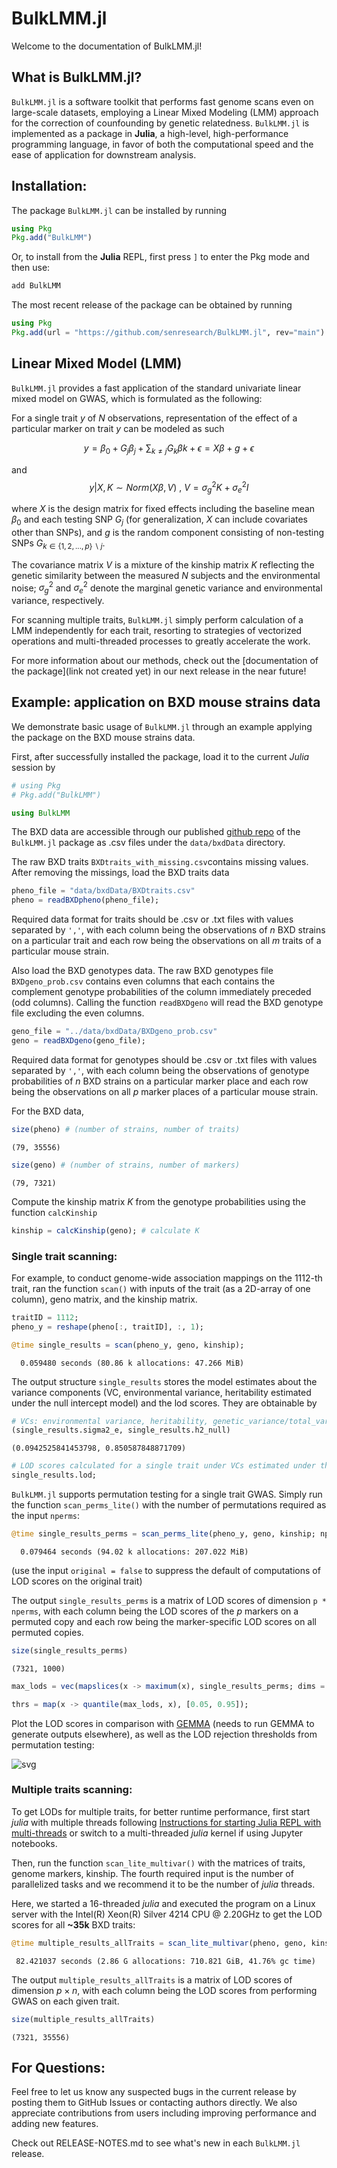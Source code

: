 # BulkLMM.jl

Welcome to the documentation of BulkLMM.jl! 

## What is BulkLMM.jl?
`BulkLMM.jl` is a software toolkit that performs fast genome scans even on large-scale datasets, employing a Linear Mixed Modeling (LMM) approach for the correction of counfounding by genetic relatedness.
`BulkLMM.jl` is implemented as a package in **Julia**, a high-level, high-performance programming language, in favor of both the computational speed and the ease of application for downstream analysis.

## Installation:

The package `BulkLMM.jl` can be installed by running

```julia
using Pkg
Pkg.add("BulkLMM")
```

Or, to install from the **Julia** REPL, first press `]` to enter the Pkg mode and then use:

```julia
add BulkLMM
```

The most recent release of the package can be obtained by running 

```julia
using Pkg
Pkg.add(url = "https://github.com/senresearch/BulkLMM.jl", rev="main")
```

## Linear Mixed Model (LMM)

`BulkLMM.jl` provides a fast application of the standard univariate linear mixed model on GWAS, which is formulated as the following:

For a single trait $y$ of $N$ observations, representation of the effect of a particular marker on trait $y$ can be modeled as such

$$y = \beta_0 + G_{j}\beta_{j}+\sum_{k \neq j}G_{k}\beta{k} + \epsilon = X\beta + g + \epsilon$$

and 
$$y|X, K \sim Norm(X\beta, V) \text{  ,  } V = \sigma^2_g K+\sigma^2_e I$$

where $X$ is the design matrix for fixed effects including the baseline mean $\beta_0$ and each testing SNP $G_j$ (for generalization, $X$ can include covariates other than SNPs), and $g$ is the random component consisting of non-testing SNPs $G_{k \in \{1, 2, ..., p\} \backslash j}$. 

The covariance matrix $V$ is a mixture  of the kinship matrix $K$ reflecting the genetic similarity between the measured $N$ subjects and the environmental noise; $\sigma^2_g$ and $\sigma^2_e$ denote the marginal genetic variance and environmental variance, respectively.

For scanning multiple traits, `BulkLMM.jl` simply perform calculation of a LMM independently for each trait, resorting to strategies of vectorized operations and multi-threaded processes to greatly accelerate the work.

For more information about our methods, check out the [documentation of the package](link not created yet) in our next release in the near future!

## Example: application on BXD mouse strains data

We demonstrate basic usage of `BulkLMM.jl` through an example applying the package on the BXD mouse strains data.

First, after successfully installed the package, load it to the current *Julia* session by

```julia
# using Pkg
# Pkg.add("BulkLMM")

using BulkLMM

```

The BXD data are accessible through our published [github repo](https://github.com/senresearch/BulkLMM.jl) of the `BulkLMM.jl` package as .csv files under the `data/bxdData` directory. 

The raw BXD traits `BXDtraits_with_missing.csv`contains missing values. After removing the missings, load the BXD traits data

```julia
pheno_file = "data/bxdData/BXDtraits.csv"
pheno = readBXDpheno(pheno_file);
```

Required data format for traits should be .csv or .txt files with values separated by `','`, with each column being the observations of $n$ BXD strains on a particular trait and each row being the observations on all $m$ traits of a particular mouse strain. 

Also load the BXD genotypes data. The raw BXD genotypes file `BXDgeno_prob.csv` contains even columns that each contains the complement genotype probabilities of the column immediately preceded (odd columns). Calling the function `readBXDgeno` will read the BXD genotype file excluding the even columns.

```julia
geno_file = "../data/bxdData/BXDgeno_prob.csv"
geno = readBXDgeno(geno_file);
```

Required data format for genotypes should be .csv or .txt files with values separated by `','`, with each column being the observations of genotype probabilities of $n$ BXD strains on a particular marker place and each row being the observations on all $p$ marker places of a particular mouse strain.

For the BXD data, 


```julia
size(pheno) # (number of strains, number of traits)
```




    (79, 35556)




```julia
size(geno) # (number of strains, number of markers)
```




    (79, 7321)



Compute the kinship matrix $K$ from the genotype probabilities using the function `calcKinship` 

```julia
kinship = calcKinship(geno); # calculate K
```

### Single trait scanning:

For example, to conduct genome-wide association mappings on the 1112-th trait, ran the function `scan()` with inputs of the trait (as a 2D-array of one column), geno matrix, and the kinship matrix.


```julia
traitID = 1112;
pheno_y = reshape(pheno[:, traitID], :, 1);
```


```julia
@time single_results = scan(pheno_y, geno, kinship);
```

      0.059480 seconds (80.86 k allocations: 47.266 MiB)


The output structure `single_results` stores the model estimates about the variance components (VC, environmental variance, heritability estimated under the null intercept model) and the lod scores. They are obtainable by


```julia
# VCs: environmental variance, heritability, genetic_variance/total_variance
(single_results.sigma2_e, single_results.h2_null)
```




    (0.0942525841453798, 0.850587848871709)




```julia
# LOD scores calculated for a single trait under VCs estimated under the null (intercept model)
single_results.lod; 
```

`BulkLMM.jl` supports permutation testing for a single trait GWAS. Simply run the function `scan_perms_lite()` with the number of permutations required as the input `nperms`: 


```julia
@time single_results_perms = scan_perms_lite(pheno_y, geno, kinship; nperms = 1000, original = false);
```

      0.079464 seconds (94.02 k allocations: 207.022 MiB)


(use the input `original = false` to suppress the default of computations of LOD scores on the original trait)

The output `single_results_perms` is a matrix of LOD scores of dimension `p * nperms`, with each column being the LOD scores of the $p$ markers on a permuted copy and each row being the marker-specific LOD scores on all permuted copies.


```julia
size(single_results_perms)
```




    (7321, 1000)




```julia
max_lods = vec(mapslices(x -> maximum(x), single_results_perms; dims = 1));
```


```julia
thrs = map(x -> quantile(max_lods, x), [0.05, 0.95]);
```

Plot the LOD scores in comparison with [GEMMA](https://github.com/genetics-statistics/GEMMA) (needs to run GEMMA to generate outputs elsewhere), as well as the LOD rejection thresholds from permutation testing:
    
![svg](img/output_48_0.svg)


### Multiple traits scanning:

To get LODs for multiple traits, for better runtime performance, first start *julia* with multiple threads following [Instructions for starting Julia REPL with multi-threads](https://docs.julialang.org/en/v1/manual/multi-threading/) or switch to a multi-threaded *julia* kernel if using Jupyter notebooks. 

Then, run the function `scan_lite_multivar()` with the matrices of traits, genome markers, kinship. The fourth required input is the number of parallelized tasks and we recommend it to be the number of *julia* threads. 

Here, we started a 16-threaded *julia* and executed the program on a Linux server with the Intel(R) Xeon(R) Silver 4214 CPU @ 2.20GHz to get the LOD scores for all **~35k** BXD traits:


```julia
@time multiple_results_allTraits = scan_lite_multivar(pheno, geno, kinship, Threads.nthreads());
```

     82.421037 seconds (2.86 G allocations: 710.821 GiB, 41.76% gc time)


The output `multiple_results_allTraits` is a matrix of LOD scores of dimension $p \times n$, with each column being the LOD scores from performing GWAS on each given trait.


```julia
size(multiple_results_allTraits)
```




    (7321, 35556)

## For Questions:
Feel free to let us know any suspected bugs in the current release by posting them to GitHub Issues or contacting authors directly. We also appreciate contributions from users including improving performance and adding new features.

Check out RELEASE-NOTES.md to see what's new in each `BulkLMM.jl` release.
